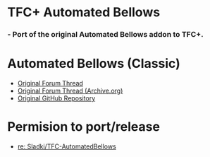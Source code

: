 # TFC+ Automated Bellows
### - Port of the original Automated Bellows addon to TFC+.

# Automated Bellows (Classic)
- [Original Forum Thread](http://terrafirmacraft.com/f/topic/7990-tfc-07929-automated-bellows-addon-pottery-kiln-water-filter-shields/)
- [Original Forum Thread (Archive.org)](https://web.archive.org/web/20211025043021/https://terrafirmacraft.com/f/topic/7990-tfc-07929-automated-bellows-addon-pottery-kiln-water-filter-shields/)
- [Original GitHub Repository](https://github.com/Sladki/TFC-AutomatedBellows-Addon)

# Permision to port/release
- [re: Sladki/TFC-AutomatedBellows](https://github.com/Sladki/TFC-AutomatedBellows-Addon/issues/8#issuecomment-1521035037)
